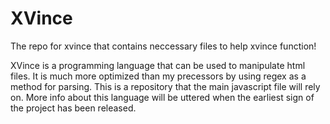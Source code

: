 # XVince
The repo for xvince that contains neccessary files to help xvince function!

XVince is a programming language that can be used to manipulate html files.
It is much more optimized than my precessors by using regex as a method for parsing.
This is a repository that the main javascript file will rely on. More info about this language
will be uttered when the earliest sign of the project has been released.
